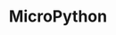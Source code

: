 ---
codehost: https://github.com/https://github.com/micropython/micropython
facebook: http://facebook.com/micropython
logohandle: micropython
sort: micropython
title: MicroPython
twitter: https://x.com/micropython
website: http://www.micropython.org/
---